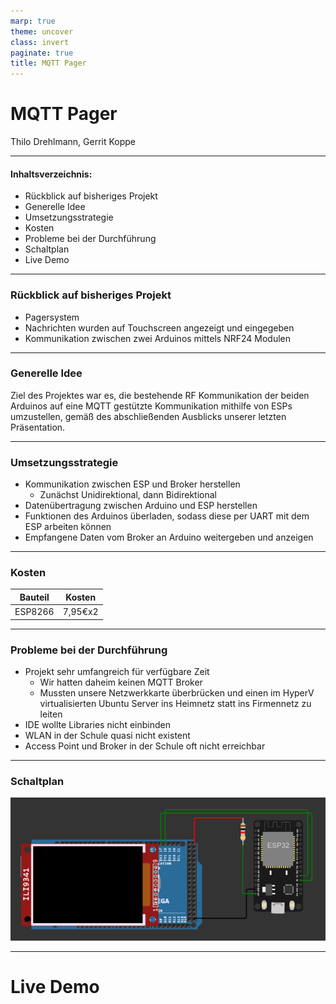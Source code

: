 ```yaml
---
marp: true
theme: uncover
class: invert 
paginate: true
title: MQTT Pager
---
```


# MQTT Pager
Thilo Drehlmann, Gerrit Koppe

---

#### Inhaltsverzeichnis:

* Rückblick auf bisheriges Projekt
* Generelle Idee
* Umsetzungsstrategie
* Kosten
* Probleme bei der Durchführung
* Schaltplan
* Live Demo
  
---

### Rückblick auf bisheriges Projekt
* Pagersystem
* Nachrichten wurden auf Touchscreen angezeigt und eingegeben
* Kommunikation zwischen zwei Arduinos mittels NRF24 Modulen

---
### Generelle Idee
Ziel des Projektes war es, die bestehende RF Kommunikation der beiden Arduinos auf eine MQTT gestützte Kommunikation mithilfe von ESPs umzustellen, gemäß des abschließenden Ausblicks unserer letzten Präsentation.

---

### Umsetzungsstrategie
* Kommunikation zwischen ESP und Broker herstellen
  * Zunächst Unidirektional, dann Bidirektional
* Datenübertragung zwischen Arduino und ESP herstellen
* Funktionen des Arduinos überladen, sodass diese per UART mit dem ESP arbeiten können
* Empfangene Daten vom Broker an Arduino weitergeben und anzeigen

---

### Kosten
| Bauteil | Kosten |
|----------|----------|
| ESP8266    | 7,95€x2   |

---

### Probleme bei der Durchführung
* Projekt sehr umfangreich für verfügbare Zeit
  * Wir hatten daheim keinen MQTT Broker
  * Mussten unsere Netzwerkkarte überbrücken und einen im HyperV virtualisierten Ubuntu Server ins Heimnetz statt ins Firmennetz zu leiten
* IDE wollte Libraries nicht einbinden
* WLAN in der Schule quasi nicht existent
* Access Point und Broker in der Schule oft nicht erreichbar

---

### Schaltplan
![](./Bilder/schaltplan.png)

---

# Live Demo
